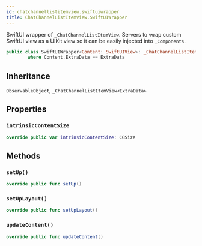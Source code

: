 ```yaml
---
id: chatchannellistitemview.swiftuiwrapper 
title: ChatChannelListItemView.SwiftUIWrapper
--- 
```


SwiftUI wrapper of `_ChatChannelListItemView`.
Servers to wrap custom SwiftUI view as a UIKit view so it can be easily injected into `_Components`.

``` swift
public class SwiftUIWrapper<Content: SwiftUIView>: _ChatChannelListItemView<ExtraData>, ObservableObject
        where Content.ExtraData == ExtraData
```

## Inheritance

`ObservableObject`, `_ChatChannelListItemView<ExtraData>`

## Properties

### `intrinsicContentSize`

``` swift
override public var intrinsicContentSize: CGSize 
```

## Methods

### `setUp()`

``` swift
override public func setUp() 
```

### `setUpLayout()`

``` swift
override public func setUpLayout() 
```

### `updateContent()`

``` swift
override public func updateContent() 
```
